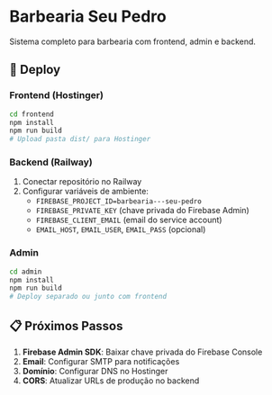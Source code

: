 # Barbearia Seu Pedro

Sistema completo para barbearia com frontend, admin e backend.

## 🚀 Deploy

### Frontend (Hostinger)
```bash
cd frontend
npm install
npm run build
# Upload pasta dist/ para Hostinger
```

### Backend (Railway)
1. Conectar repositório no Railway
2. Configurar variáveis de ambiente:
   - `FIREBASE_PROJECT_ID=barbearia---seu-pedro`
   - `FIREBASE_PRIVATE_KEY` (chave privada do Firebase Admin)
   - `FIREBASE_CLIENT_EMAIL` (email do service account)
   - `EMAIL_HOST`, `EMAIL_USER`, `EMAIL_PASS` (opcional)

### Admin
```bash
cd admin
npm install
npm run build
# Deploy separado ou junto com frontend
```

## 📋 Próximos Passos

1. **Firebase Admin SDK**: Baixar chave privada do Firebase Console
2. **Email**: Configurar SMTP para notificações
3. **Domínio**: Configurar DNS no Hostinger
4. **CORS**: Atualizar URLs de produção no backend